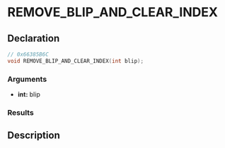 # REMOVE_BLIP_AND_CLEAR_INDEX

## Declaration
```cpp
// 0x66385B6C
void REMOVE_BLIP_AND_CLEAR_INDEX(int blip);
```

### Arguments
- **int:** blip

### Results

## Description
